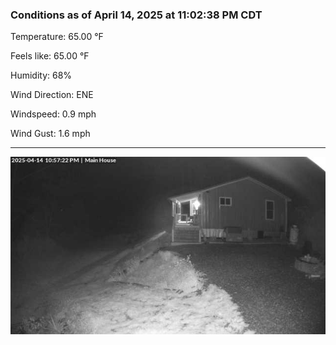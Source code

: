 ### Conditions as of April 14, 2025 at 11:02:38 PM CDT 

Temperature: 65.00 &deg;F

Feels like: 65.00 &deg;F

Humidity: 68%

Wind Direction: ENE

Windspeed: 0.9 mph

Wind Gust: 1.6 mph

---

<img src="./images/latest.jpeg"/>

